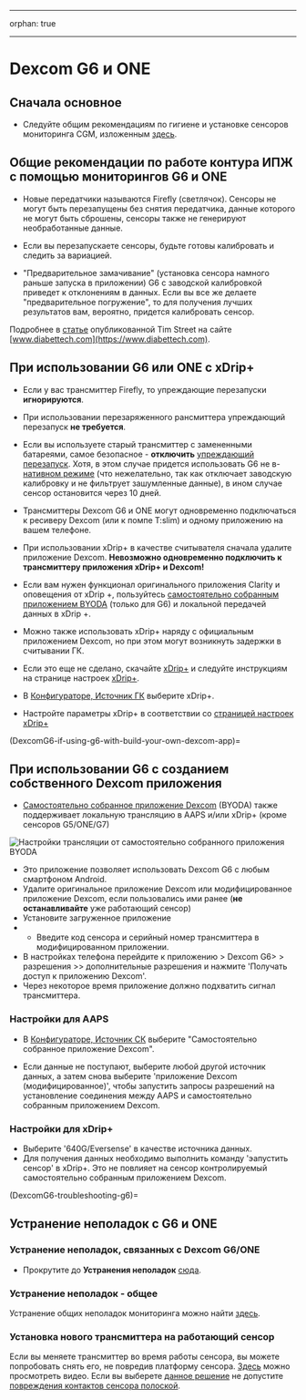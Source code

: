 - - -
orphan: true
- - -

# Dexcom G6 и ONE

## Сначала основное

-   Следуйте общим рекомендациям по гигиене и установке сенсоров мониторинга CGM, изложенным [здесь](../CompatibleCgms/GeneralCGMRecommendation.md).

## Общие рекомендации по работе контура ИПЖ с помощью мониторингов G6 и ONE

- Новые передатчики называются Firefly (светлячок). Сенсоры не могут быть перезапущены без снятия передатчика, данные которого не могут быть сброшены, сенсоры также не генерируют необработанные данные.

- Если вы перезапускаете сенсоры, будьте готовы калибровать и следить за вариацией.

- "Предварительное замачивание" (установка сенсора намного раньше запуска в приложении) G6 с заводской калибровкой приведет к отклонениям в данных. Если вы все же делаете "предварительное погружение", то для получения лучших результатов вам, вероятно, придется калибровать сенсор.

Подробнее в [статье](https://www.diabettech.com/artificial-pancreas/diy-looping-and-cgm/) опубликованной Tim Street на сайте [www.diabettech.com](https://www.diabettech.com).

## При использовании G6 или ONE с xDrip+

- Если у вас трансмиттер Firefly, то упреждающие перезапуски **игнорируются**.
- При использовании перезаряженного рансмиттера упреждающий перезапуск **не требуется**.
-   Если вы используете старый трансмиттер с замененными батареями, самое безопасное - **отключить** [упреждающий перезапуск](https://navid200.github.io/xDrip/docs/Preemptive-Restart.html). Хотя, в этом случае придется использовать G6 не в-[нативном режиме](https://navid200.github.io/xDrip/docs/Native-Algorithm.html) (что нежелательно, так как отключает заводскую калибровку и не фильтрует зашумленные данные), в ином случае сенсор остановится через 10 дней.
-   Трансмиттеры Dexcom G6 и ONE могут одновременно подключаться к ресиверу Dexcom (или к помпе T:slim) и одному приложению на вашем телефоне.
-   При использовании xDrip+ в качестве считывателя сначала удалите приложение Dexcom. **Невозможно одновременно подключить к трансмиттеру приложения xDrip+ и Dexcom!**
-   Если вам нужен функционал оригинального приложения Clarity и оповещения от xDrip +, пользуйтесь [самостоятельно собранным приложением BYODA](#DexcomG6-if-using-g6-with-build-your-own-dexcom-app) (только для G6) и локальной передачей данных в xDrip +.
-   Можно также использовать xDrip+ наряду с официальным приложением Dexcom, но при этом могут возникнуть задержки в считывании ГК.
-   Если это еще не сделано, скачайте [xDrip+](https://github.com/NightscoutFoundation/xDrip) и следуйте инструкциям на странице настроек [xDrip+](../CompatibleCgms/xDrip.md).
-   В [Конфигураторе, Источник ГК](#Config-Builder-bg-source) выберите xDrip+.

- Настройте параметры xDrip+ в соответствии со [ страницей настроек xDrip+](../CompatibleCgms/xDrip.md)

(DexcomG6-if-using-g6-with-build-your-own-dexcom-app)=
## При использовании G6 с созданием собственного Dexcom приложения

-   [Самостоятельно собранное приложение Dexcom](https://docs.google.com/forms/d/e/1FAIpQLScD76G0Y-BlL4tZljaFkjlwuqhT83QlFM5v6ZEfO7gCU98iJQ/viewform?fbzx=2196386787609383750) (BYODA) также поддерживает локальную трансляцию в AAPS и/или xDrip+ (кроме сенсоров G5/ONE/G7)

![Настройки трансляции от самостоятельно собранного приложения BYODA](../images/BYODA.png)

-   Это приложение позволяет использовать Dexcom G6 с любым смартфоном Android.
-   Удалите оригинальное приложение Dexcom или модифицированное приложение Dexcom, если пользовались ими ранее (**не останавливайте** уже работающий сенсор)
-   Установите загруженное приложение
-   * Введите код сенсора и серийный номер трансмиттера в модифицированном приложении.
-   В настройках телефона перейдите к приложению > Dexcom G6> > разрешения >> дополнительные разрешения и нажмите 'Получать доступ к приложению Dexcom'.
-   Через некоторое время приложение должно подхватить сигнал трансмиттера.

### Настройки для AAPS

-   В [Конфигураторе, Источник СК](#Config-Builder-bg-source) выберите "Самостоятельно собранное приложение Dexcom".

-   Если данные не поступают, выберите любой другой источник данных, а затем снова выберите 'приложение Dexcom (модифицированное)', чтобы запустить запросы разрешений на установление соединения между AAPS и самостоятельно собранным приложением Dexcom.

### Настройки для xDrip+

-   Выберите '640G/Eversense' в качестве источника данных.
-   Для получения данных необходимо выполнить команду 'эапустить сенсор' в xDrip+. Это не повлияет на сенсор контролируемый самостоятельно собранным приложением Dexcom.


(DexcomG6-troubleshooting-g6)=
## Устранение неполадок с G6 и ONE

### Устранение неполадок, связанных с Dexcom G6/ONE

-   Прокрутите до **Устранения неполадок** [сюда](https://navid200.github.io/xDrip/docs/Dexcom_page.html).

### Устранение неполадок - общее

Устранение общих неполадок мониторинга можно найти [здесь](#general-cgm-troubleshooting).

### Установка нового трансмиттера на работающий сенсор

Если вы меняете трансмиттер во время работы сенсора, вы можете попробовать снять его, не повредив платформу сенсора. [Здесь](https://navid200.github.io/xDrip/docs/Remove-transmitter.html) можно просмотреть видео. Если вы выберете [данное решение](https://youtu.be/tx-kTsrkNUM) не допустите [повреждения контактов сенсора полоской](https://navid200.github.io/xDrip/docs/Petroleum-jelly-in-Dexcom-G6-Sensor.html).
